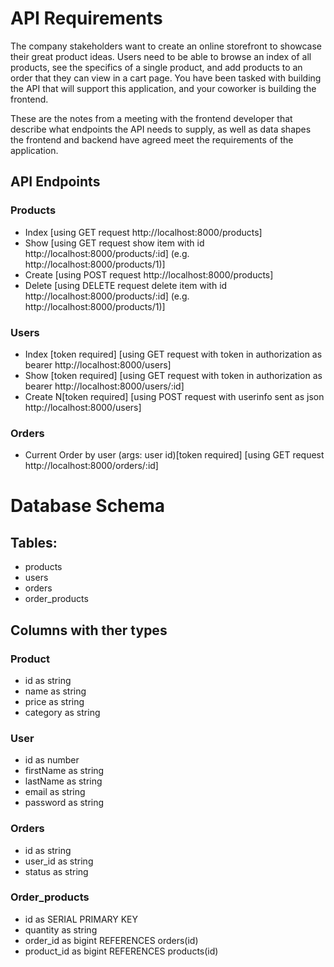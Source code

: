 # API Requirements
The company stakeholders want to create an online storefront to showcase their great product ideas. Users need to be able to browse an index of all products, see the specifics of a single product, and add products to an order that they can view in a cart page. You have been tasked with building the API that will support this application, and your coworker is building the frontend.

These are the notes from a meeting with the frontend developer that describe what endpoints the API needs to supply, as well as data shapes the frontend and backend have agreed meet the requirements of the application.

## API Endpoints
### Products
- Index [using GET request http://localhost:8000/products]
- Show  [using GET request show item with id http://localhost:8000/products/:id] (e.g. http://localhost:8000/products/1)]
- Create [using POST request http://localhost:8000/products]
- Delete [using DELETE request delete item with id http://localhost:8000/products/:id] (e.g. http://localhost:8000/products/1)]

### Users
- Index [token required] [using GET request with token in authorization as bearer http://localhost:8000/users]
- Show [token required] [using GET request with token in authorization as bearer http://localhost:8000/users/:id]
- Create N[token required] [using POST request with userinfo sent as json http://localhost:8000/users]

### Orders
- Current Order by user (args: user id)[token required] [using GET request http://localhost:8000/orders/:id]

# Database Schema
## Tables:
- products
- users
- orders
- order_products

## Columns with ther types
### Product
- id as string
- name as string
- price as string
- category as string

### User
- id as number
- firstName as string
- lastName as string
- email as string
- password as string

### Orders
- id as string
- user_id as string
- status as string

### Order_products
- id as SERIAL PRIMARY KEY
- quantity as string
- order_id as bigint REFERENCES orders(id)
- product_id as bigint REFERENCES products(id)